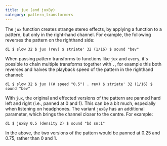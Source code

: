 ```yaml
---
title: jux (and juxBy)
category: pattern_transformers
---
```


The `jux` function creates strange stereo effects, by applying a
function to a pattern, but only in the right-hand channel. For
example, the following reverses the pattern on the righthand side:

~~~~ {haskell}
d1 $ slow 32 $ jux (rev) $ striate' 32 (1/16) $ sound "bev"
~~~~

When passing pattern transforms to functions like `jux` and `every`,
it's possible to chain multiple transforms together with `.`, for
example this both reverses and halves the playback speed of the
pattern in the righthand channel:

~~~~ {haskell}
d1 $ slow 32 $ jux ((# speed "0.5") . rev) $ striate' 32 (1/16) $ sound "bev"
~~~~

With `jux`, the original and effected versions of the pattern are
panned hard left and right (i.e., panned at 0 and 1). This can be a
bit much, especially when listening on headphones. The variant `juxBy`
has an additional parameter, which brings the channel closer to the
centre. For example:

~~~~ {haskell}
d1 $ juxBy 0.5 (density 2) $ sound "bd sn:1"
~~~~

In the above, the two versions of the pattern would be panned at 0.25
and 0.75, rather than 0 and 1.
